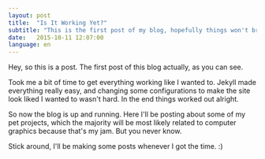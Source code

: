 ```yaml
---
layout: post
title:  "Is It Working Yet?"
subtitle: "This is the first post of my blog, hopefully things won't break!"
date:   2015-10-11 12:07:00
language: en
---
```

Hey, so this is a post. The first post of this blog actually, as you can see.

Took me a bit of time to get everything working like I wanted to. Jekyll made everything really easy, and changing some configurations to make the site look liked I wanted to wasn't hard. In the end things worked out alright.

So now the blog is up and running. Here I'll be posting about some of my pet projects, which the majority will be most likely related to computer graphics because that's my jam. But you never know.

Stick around, I'll be making some posts whenever I got the time. :)